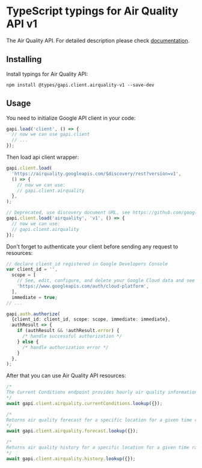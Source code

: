 # TypeScript typings for Air Quality API v1

The Air Quality API.
For detailed description please check [documentation](https://developers.google.com/maps/documentation/air-quality).

## Installing

Install typings for Air Quality API:

```
npm install @types/gapi.client.airquality-v1 --save-dev
```

## Usage

You need to initialize Google API client in your code:

```typescript
gapi.load('client', () => {
  // now we can use gapi.client
  // ...
});
```

Then load api client wrapper:

```typescript
gapi.client.load(
  'https://airquality.googleapis.com/$discovery/rest?version=v1',
  () => {
    // now we can use:
    // gapi.client.airquality
  },
);
```

```typescript
// Deprecated, use discovery document URL, see https://github.com/google/google-api-javascript-client/blob/master/docs/reference.md#----gapiclientloadname----version----callback--
gapi.client.load('airquality', 'v1', () => {
  // now we can use:
  // gapi.client.airquality
});
```

Don't forget to authenticate your client before sending any request to resources:

```typescript
// declare client_id registered in Google Developers Console
var client_id = '',
  scope = [
    // See, edit, configure, and delete your Google Cloud data and see the email address for your Google Account.
    'https://www.googleapis.com/auth/cloud-platform',
  ],
  immediate = true;
// ...

gapi.auth.authorize(
  {client_id: client_id, scope: scope, immediate: immediate},
  authResult => {
    if (authResult && !authResult.error) {
      /* handle successful authorization */
    } else {
      /* handle authorization error */
    }
  },
);
```

After that you can use Air Quality API resources: <!-- TODO: make this work for multiple namespaces -->

```typescript
/*
The Current Conditions endpoint provides hourly air quality information in more than 100 countries, up to a 500 x 500 meters resolution. Includes over 70 local indexes and global air quality index and categories.
*/
await gapi.client.airquality.currentConditions.lookup({});

/*
Returns air quality forecast for a specific location for a given time range.
*/
await gapi.client.airquality.forecast.lookup({});

/*
Returns air quality history for a specific location for a given time range.
*/
await gapi.client.airquality.history.lookup({});
```
